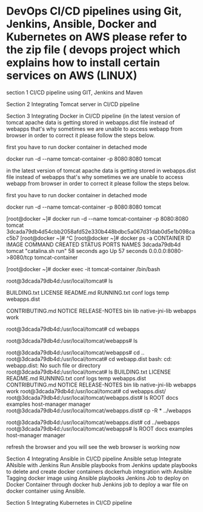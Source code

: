 # DevOps CI/CD pipelines using Git, Jenkins, Ansible, Docker and Kubernetes on AWS please refer to the zip file ( devops project which explains how to install certain services on AWS (LINUX) 

section 1 CI/CD pipeline using GIT, Jenkins and Maven 

Section 2 Integrating Tomcat server in CI/CD pipeline 

Section 3 Integrating Docker in CI/CD pipeline 
(in the latest version of tomcat apache data is getting stored in webapps.dist file instead of webapps that's why sometimes we are unable to access webapp from browser in order to correct it please follow the steps below.

first you have to run docker container in detached mode

docker run -d --name tomcat-container -p 8080:8080 tomcat

in the latest version of tomcat apache data is getting stored in webapps.dist file instead of webapps that's why sometimes we are unable to access webapp from browser in order to correct it please follow the steps below.

first you have to run docker container in detached mode 

docker run -d --name tomcat-container -p 8080:8080 tomcat

[root@docker ~]# docker run -d --name tomcat-container -p 8080:8080 tomcat
3dcada79db4d54cbb2058afd52e330b448bdbc5a067d31dab0d5e1b098cac5b7
[root@docker ~]# ^C
[root@docker ~]# docker ps -a
CONTAINER ID        IMAGE               COMMAND             CREATED             STATUS              PORTS                    NAMES
3dcada79db4d        tomcat              "catalina.sh run"   58 seconds ago      Up 57 seconds       0.0.0.0:8080->8080/tcp   tomcat-container

[root@docker ~]# docker exec -it tomcat-container /bin/bash

root@3dcada79db4d:/usr/local/tomcat# ls

BUILDING.txt     LICENSE  README.md      RUNNING.txt  conf  logs            temp     webapps.dist

CONTRIBUTING.md  NOTICE   RELEASE-NOTES  bin          lib   native-jni-lib  webapps  work

root@3dcada79db4d:/usr/local/tomcat# cd webapps

root@3dcada79db4d:/usr/local/tomcat/webapps# ls

root@3dcada79db4d:/usr/local/tomcat/webapps# cd ..
root@3dcada79db4d:/usr/local/tomcat# cd webapp.dist
bash: cd: webapp.dist: No such file or directory
root@3dcada79db4d:/usr/local/tomcat# ls
BUILDING.txt     LICENSE  README.md      RUNNING.txt  conf  logs            temp     webapps.dist
CONTRIBUTING.md  NOTICE   RELEASE-NOTES  bin          lib   native-jni-lib  webapps  work
root@3dcada79db4d:/usr/local/tomcat# cd webapps.dist/
root@3dcada79db4d:/usr/local/tomcat/webapps.dist# ls
ROOT  docs  examples  host-manager  manager
root@3dcada79db4d:/usr/local/tomcat/webapps.dist# cp -R * ../webapps

root@3dcada79db4d:/usr/local/tomcat/webapps.dist# cd ../webapps
root@3dcada79db4d:/usr/local/tomcat/webapps# ls
ROOT  docs  examples  host-manager  manager

refresh the browser and you will see the web browser is working now


Section 4 Integrating Ansible in CI/CD pipeline 
Ansible setup
Integrate ANsible with Jenkins
Run Ansible playbooks from Jenkins
update playbooks to delete and create docker containers
dockerhub integration with Ansible
Tagging docker image using Ansible playbooks
Jenkins Job to deploy on Docker Container through docker hub
Jenkins job to deploy a war file on docker container using Ansible. 

Section 5 Integrating Kubernetes in CI/CD pipeline










